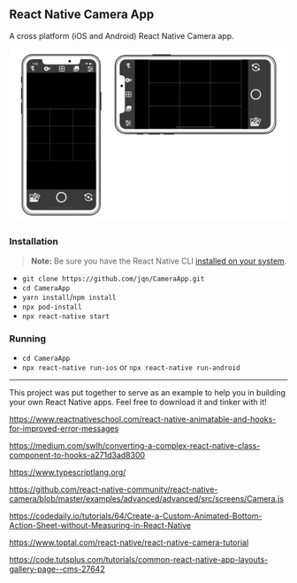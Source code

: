 ## React Native Camera App

A cross platform (iOS and Android) React Native Camera app.

![Reference Designs](./assets/iPhoneXCameraAppMock.png)

### Installation

> **Note:** Be sure you have the React Native CLI [installed on your system](https://facebook.github.io/react-native/docs/getting-started).

- `git clone https://github.com/jqn/CameraApp.git`
- `cd CameraApp`
- `yarn install`/`npm install`
- `npx pod-install`
- `npx react-native start`

### Running

- `cd CameraApp`
- `npx react-native run-ios` or `npx react-native run-android`

---

This project was put together to serve as an example to help you in building your own React Native apps. Feel free to download it and tinker with it!

https://www.reactnativeschool.com/react-native-animatable-and-hooks-for-improved-error-messages

https://medium.com/swlh/converting-a-complex-react-native-class-component-to-hooks-a271d3ad8300

https://www.typescriptlang.org/

https://github.com/react-native-community/react-native-camera/blob/master/examples/advanced/advanced/src/screens/Camera.js

https://codedaily.io/tutorials/64/Create-a-Custom-Animated-Bottom-Action-Sheet-without-Measuring-in-React-Native

https://www.toptal.com/react-native/react-native-camera-tutorial

https://code.tutsplus.com/tutorials/common-react-native-app-layouts-gallery-page--cms-27642
